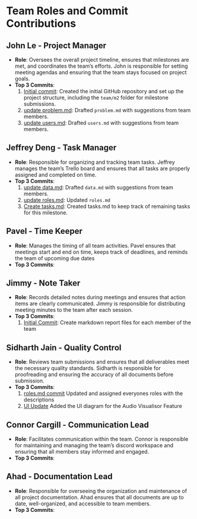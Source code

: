 # Team Roles and Commit Contributions

## John Le - Project Manager
- **Role**: Oversees the overall project timeline, ensures that milestones are met, and coordinates the team’s efforts. John is responsible for setting meeting agendas and ensuring that the team stays focused on project goals.
- **Top 3 Commits**:
  1. [Initial commit](https://github.com/johncle/CS326Team7/commit/7ffef6cc63f027a5ad35c68cec22401b6f9279b6): Created the initial GitHub repository and set up the project structure, including the `team/m2` folder for milestone submissions.
  2. [update problem.md](https://github.com/johncle/CS326Team7/commit/b23457f3797324eac858844615f7c51ba3308fb8): Drafted `problem.md` with suggestions from team members.
  3. [update users.md](https://github.com/johncle/CS326Team7/commit/bc74cfcf82c27a65a7dbfad1c777fe599d15acd8): Drafted `users.md` with suggestions from team members.

## Jeffrey Deng - Task Manager
- **Role**: Responsible for organizing and tracking team tasks. Jeffrey manages the team’s Trello board and ensures that all tasks are properly assigned and completed on time.
- **Top 3 Commits**:
  1. [update data.md](https://github.com/johncle/CS326Team7/commit/77e66dcd282025d7128ca9f0e408ac1ad27d6bb7): Drafted `data.md` with suggestions from team members.
  2. [update roles.md](https://github.com/johncle/CS326Team7/commit/d277b30b7f3049924648015d8f6586fce3c8d9fc): Updated `roles.md`
  3. [Create tasks.md](https://github.com/johncle/CS326Team7/commit/9144d9703d3ebeb0aedfcf54a03cad10d4a43171): Created tasks.md to keep track of remaining tasks for this milestone.
 
## Pavel - Time Keeper
- **Role**: Manages the timing of all team activities. Pavel ensures that meetings start and end on time, keeps track of deadlines, and reminds the team of upcoming due dates
- **Top 3 Commits**:

## Jimmy - Note Taker
- **Role**: Records detailed notes during meetings and ensures that action items are clearly communicated. Jimmy is responsible for distributing meeting minutes to the team after each session.
- **Top 3 Commits**:
  1. [Initial Commit](https://github.com/johncle/CS326Team7/commit/22967a182c1cfcfe35b2293190716dfd135ae1d0): Create markdown report files for each member of the team
 
## Sidharth Jain - Quality Control
- **Role**:  Reviews team submissions and ensures that all deliverables meet the necessary quality standards. Sidharth is responsible for proofreading and ensuring the accuracy of all documents before submission.
- **Top 3 Commits**:
  1. [roles.md commit](https://github.com/johncle/CS326Team7/commit/08764e1af923331a7d3c0626fd16149390b0117e)
Updated and assigned everyones roles with the descriptions
  2. [UI Update](https://github.com/johncle/CS326Team7/commit/6e001951e996431e2da3360ad8641e88f0750e73)
  Added the UI diagram for the Audio Visualisor Feature 

## Connor Cargill - Communication Lead
- **Role**:  Facilitates communication within the team. Connor is responsible for maintaining and managing the team’s discord workspace and ensuring that all members stay informed and engaged.
- **Top 3 Commits**:

## Ahad - Documentation Lead
- **Role**: Responsible for overseeing the organization and maintenance of all project documentation. Ahad ensures that all documents are up to date, well-organized, and accessible to team members. 
- **Top 3 Commits**:
